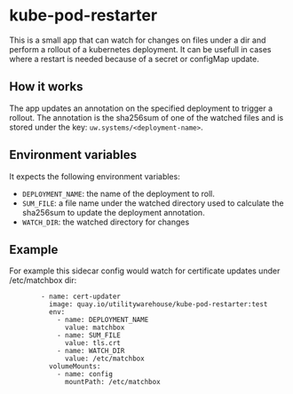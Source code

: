 # kube-pod-restarter

This is a small app that can watch for changes on files under a dir and perform
a rollout of a kubernetes deployment. It can be usefull in cases where a restart
is needed because of a secret or configMap update.

## How it works

The app updates an annotation on the specified deployment to trigger a rollout.
The annotation is the sha256sum of one of the watched files and is stored under
the key: `uw.systems/<deployment-name>`.

## Environment variables
It expects the following environment variables:
- `DEPLOYMENT_NAME`: the name of the deployment to roll.
- `SUM_FILE`: a file name under the watched directory used to calculate the
   sha256sum to update the deployment annotation.
- `WATCH_DIR`: the watched directory for changes

## Example

For example this sidecar config would watch for certificate updates under
/etc/matchbox dir:

```
        - name: cert-updater
          image: quay.io/utilitywarehouse/kube-pod-restarter:test
          env:
            - name: DEPLOYMENT_NAME
              value: matchbox
            - name: SUM_FILE
              value: tls.crt
            - name: WATCH_DIR
              value: /etc/matchbox
          volumeMounts:
            - name: config
              mountPath: /etc/matchbox
```
